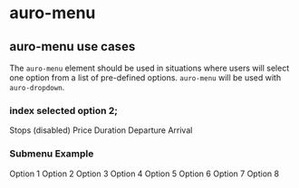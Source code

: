 # auro-menu

## auro-menu use cases

The `auro-menu` element should be used in situations where users will select one option from a list of pre-defined options.
`auro-menu` will be used with `auro-dropdown`.


### index selected option 2;

<div class="exampleWrapper">
  <auro-menu id="auroMenu2" indexSelectedOption="2" checkmark>
    <auro-menu-option data-value="Stops">Stops</auro-menu-option>
    <auro-menu-option disabled data-value="Price">(disabled) Price</auro-menu-option>
    <auro-menu-option data-value="Duration">Duration</auro-menu-option>
    <auro-menu-option data-value="Departure">Departure</auro-menu-option>
    <auro-menu-option data-value="Arrival">Arrival</auro-menu-option>
  </auro-menu>
</div>

### Submenu Example

<div class="exampleWrapper">
  <auro-menu id="auroMenu0" indexSelectedOption="5">
    <auro-menu-option data-value="option 1">Option 1</auro-menu-option>
    <auro-sub-menu>
      <auro-menu-option data-value="option 2">Option 2</auro-menu-option>
      <auro-menu-option data-value="option 3">Option 3</auro-menu-option>
    </auro-sub-menu>
    <auro-menu-option data-value="option 4">Option 4</auro-menu-option>
    <auro-menu-option data-value="option 5">Option 5</auro-menu-option>
    <auro-menu-option data-value="option 6">Option 6</auro-menu-option>
    <auro-menu-option data-value="option 7">Option 7</auro-menu-option>
    <auro-menu-option data-value="option 8">Option 8</auro-menu-option>
  </auro-menu>
</div>


